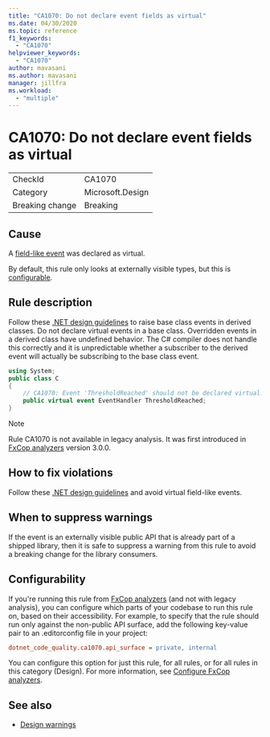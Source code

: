 ```yaml
---
title: "CA1070: Do not declare event fields as virtual"
ms.date: 04/30/2020
ms.topic: reference
f1_keywords:
  - "CA1070"
helpviewer_keywords:
  - "CA1070"
author: mavasani
ms.author: mavasani
manager: jillfra
ms.workload:
  - "multiple"
---
```

# CA1070: Do not declare event fields as virtual

|||
|-|-|
|CheckId|CA1070|
|Category|Microsoft.Design|
|Breaking change|Breaking|

## Cause

A [field-like event](/dotnet/csharp/language-reference/language-specification/classes#field-like-events) was declared as virtual.

By default, this rule only looks at externally visible types, but this is [configurable](#configurability).

## Rule description

Follow these [.NET design guidelines](/dotnet/csharp/programming-guide/events/how-to-raise-base-class-events-in-derived-classes) to raise base class events in derived classes. Do not declare virtual events in a base class. Overridden events in a derived class have undefined behavior. The C# compiler does not handle this correctly and it is unpredictable whether a subscriber to the derived event will actually be subscribing to the base class event.

```csharp
using System;
public class C
{
    // CA1070: Event 'ThresholdReached' should not be declared virtual.
    public virtual event EventHandler ThresholdReached;
}
```

> [!NOTE]
> Rule CA1070 is not available in legacy analysis. It was first introduced in [FxCop analyzers](https://www.nuget.org/packages/Microsoft.CodeAnalysis.FxCopAnalyzers) version 3.0.0.

## How to fix violations

Follow these [.NET design guidelines](/dotnet/csharp/programming-guide/events/how-to-raise-base-class-events-in-derived-classes) and avoid virtual field-like events.

## When to suppress warnings

If the event is an externally visible public API that is already part of a shipped library, then it is safe to suppress a warning from this rule to avoid a breaking change for the library consumers.

## Configurability

If you're running this rule from [FxCop analyzers](install-fxcop-analyzers.md) (and not with legacy analysis), you can configure which parts of your codebase to run this rule on, based on their accessibility. For example, to specify that the rule should run only against the non-public API surface, add the following key-value pair to an .editorconfig file in your project:

```ini
dotnet_code_quality.ca1070.api_surface = private, internal
```

You can configure this option for just this rule, for all rules, or for all rules in this category (Design). For more information, see [Configure FxCop analyzers](configure-fxcop-analyzers.md).

## See also

- [Design warnings](design-warnings.md)
